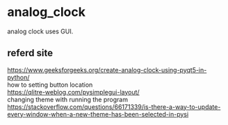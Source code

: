 # analog_clock
analog clock uses GUI.<br>
## referd site
https://www.geeksforgeeks.org/create-analog-clock-using-pyqt5-in-python/ <br>
how to setting button location <br>
https://qlitre-weblog.com/pysimplegui-layout/ <br>
changing theme with running the program<br>
https://stackoverflow.com/questions/66171339/is-there-a-way-to-update-every-window-when-a-new-theme-has-been-selected-in-pysi